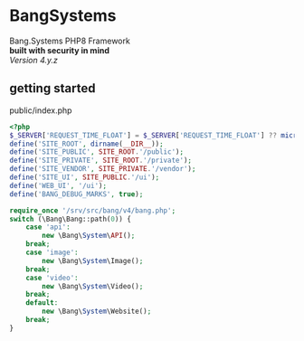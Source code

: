 # BangSystems
Bang.Systems PHP8 Framework  
**built with security in mind**  
_Version 4.y.z_  


## getting started
public/index.php
```php
<?php
$_SERVER['REQUEST_TIME_FLOAT'] = $_SERVER['REQUEST_TIME_FLOAT'] ?? microtime(1); # benchmark
define('SITE_ROOT', dirname(__DIR__));
define('SITE_PUBLIC', SITE_ROOT.'/public');
define('SITE_PRIVATE', SITE_ROOT.'/private');
define('SITE_VENDOR', SITE_PRIVATE.'/vendor');
define('SITE_UI', SITE_PUBLIC.'/ui');
define('WEB_UI', '/ui');
define('BANG_DEBUG_MARKS', true);

require_once '/srv/src/bang/v4/bang.php';
switch (\Bang\Bang::path(0)) {
	case 'api':
		new \Bang\System\API();
	break;
	case 'image':
		new \Bang\System\Image();
	break;
	case 'video':
		new \Bang\System\Video();
	break;
	default:
		new \Bang\System\Website();
	break;
}
```
